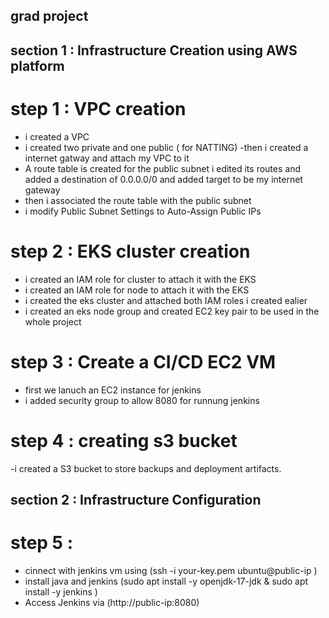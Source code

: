 ## grad project
## section 1 : Infrastructure Creation using AWS platform
# step 1 : VPC creation 
- i created a VPC 
- i created two private and one public ( for NATTING)
-then i created a internet gatway  and attach my VPC to it 
- A route table is created for the public subnet i edited its routes and added a destination of 0.0.0.0/0 and added target to be my internet gateway 
- then i associated the route table with the public subnet 
- i modify Public Subnet Settings to Auto-Assign Public IPs

# step 2 : EKS cluster creation 
- i created an IAM role for cluster  to  attach it with the EKS 
-  i created an IAM role for node  to  attach it with the EKS 
- i created the eks cluster and attached both IAM roles i created ealier 
- i created an eks node group and created EC2 key pair to be used in the whole project 

# step 3 : Create a CI/CD EC2 VM
- first we lanuch an EC2 instance for jenkins 
- i added security group to allow 8080 for runnung jenkins 

# step 4 : creating s3 bucket 
-i created a S3 bucket to store backups and  deployment artifacts.

## section 2 : Infrastructure Configuration
# step 5 :
- cinnect with jenkins vm using (ssh -i your-key.pem ubuntu@public-ip
)
- install java and jenkins 
(sudo apt install -y openjdk-17-jdk & sudo apt install -y jenkins )
- Access Jenkins via (http://public-ip:8080)
